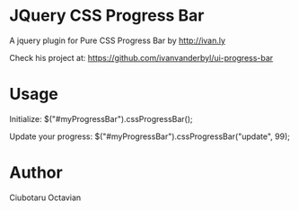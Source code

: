 JQuery CSS Progress Bar
=======================

A jquery plugin for Pure CSS Progress Bar by http://ivan.ly

Check his project at: https://github.com/ivanvanderbyl/ui-progress-bar

Usage
=====

Initialize:
$("#myProgressBar").cssProgressBar();

Update your progress:
$("#myProgressBar").cssProgressBar("update", 99);

Author
======

Ciubotaru Octavian
